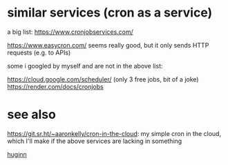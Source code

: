 # similar services (cron as a service)

a big list: https://www.cronjobservices.com/

https://www.easycron.com/ seems really good, but it only sends HTTP requests (e.g. to APIs)

some i googled by myself and are not in the above list:

https://cloud.google.com/scheduler/ (only 3 free jobs, bit of a joke)
https://render.com/docs/cronjobs

# see also

https://git.sr.ht/~aaronkelly/cron-in-the-cloud: my simple cron in the cloud, which I'll make if the above services are lacking in something

[huginn](huginn.md)